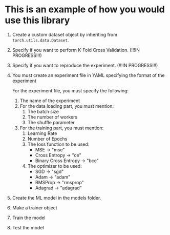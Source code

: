 # This is an example of how you would use this library
1. Create a custom dataset object by inheriting from `torch.utils.data.Dataset`.
1. Specify if you want to perform K-Fold Cross Validation. (!!!IN PROGRESS!!!)
1. Specify if you want to reproduce the experiment. (!!!IN PROGRESS!!!)
1. You must create an experiment file in YAML specifying the format of the experiment

    For the experiment file, you must specify the following:
    1. The name of the experiment
    1. For the data loading part, you must mention:
        1. The batch size
        1. The number of workers
        1. The shuffle parameter
    1. For the training part, you must mention:
        1. Learning Rate
        1. Number of Epochs
        1. The loss function to be used:
            * MSE -> "mse"
            * Cross Entropy -> "ce"
            * Binary Cross Entropy -> "bce"
        1. The optimizer to be used:
            * SGD -> "sgd"
            * Adam -> "adam"
            * RMSProp -> "rmsprop"
            * Adagrad -> "adagrad"

1. Create the ML model in the models folder.
1. Make a trainer object
1. Train the model
1. Test the model